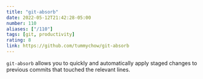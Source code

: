 ```yaml
---
title: "git-absorb"
date: 2022-05-12T21:42:28-05:00
number: 110
aliases: ["/110"]
tags: [git, productivity]
rating: 8
link: https://github.com/tummychow/git-absorb
---
```


`git-absorb` allows you to quickly and automatically apply staged changes to
previous commits that touched the relevant lines.
